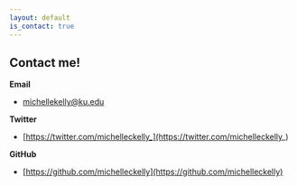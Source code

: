 ```yaml
---
layout: default
is_contact: true
---
```


## Contact me!

**Email**
* [michellekelly@ku.edu](mailto:michellekelly@ku.edu)  

**Twitter**
* [https://twitter.com/michelleckelly_](https://twitter.com/michelleckelly_)  

**GitHub**
* [https://github.com/michelleckelly](https://github.com/michelleckelly)  

